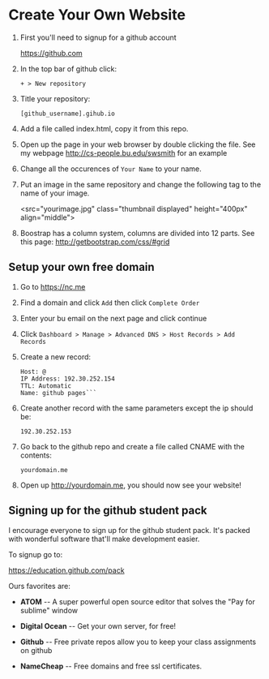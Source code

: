 # Create Your Own Website

1. First you'll need to signup for a github account

	https://github.com

2. In the top bar of github click: 

	`+ > New repository`

3. Title your repository:

	`[github_username].gihub.io`

4. Add a file called index.html, copy it from this repo.

5. Open up the page in your web browser by double clicking the file. See my webpage http://cs-people.bu.edu/swsmith for an example 

6. Change all the occurences of `Your Name` to your name.

7. Put an image in the same repository and change the following tag to the name of your image.

	<src="yourimage.jpg" class="thumbnail displayed" height="400px" align="middle">

8. Boostrap has a column system, columns are divided into 12 parts. See this page: http://getbootstrap.com/css/#grid


## Setup your own free domain

1. Go to https://nc.me

2. Find a domain and click `Add` then click `Complete Order`

3. Enter your bu email on the next page and click continue

4. Click `Dashboard > Manage > Advanced DNS > Host Records > Add Records`

5. Create a new record:

	```Record Type: A
	Host: @
	IP Address: 192.30.252.154
	TTL: Automatic
	Name: github pages```

6. Create another record with the same parameters except the ip should be:

	`192.30.252.153`

7. Go back to the github repo and create a file called CNAME with the contents:

	`yourdomain.me`

8. Open up http://yourdomain.me, you should now see your website!

## Signing up for the github student pack

I encourage everyone to sign up for the github student pack. It's packed with wonderful software that'll make development easier.

To signup go to:

https://education.github.com/pack

Ours favorites are:

* **ATOM** -- A super powerful open source editor that solves the "Pay for sublime" window

* **Digital Ocean** -- Get your own server, for free!

* **Github** -- Free private repos allow you to keep your class assignments on github

* **NameCheap** -- Free domains and free ssl certificates. 

